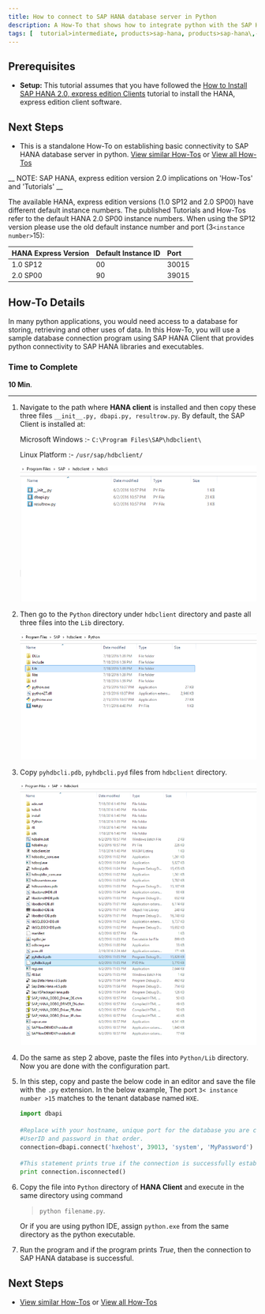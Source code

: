 ```yaml
---
title: How to connect to SAP HANA database server in Python
description: A How-To that shows how to integrate python with the SAP HANA database server
tags: [  tutorial>intermediate, products>sap-hana, products>sap-hana\,-express-edition, tutorial>how-to ]
---
```

## Prerequisites  
 - **Setup:** This tutorial assumes that you have followed the [How to Install SAP HANA 2.0, express edition Clients](http://www.sap.com/developer/how-tos/2016/12/hxe-ua-howto-installing-clients.html) tutorial to install the HANA, express edition client software.

## Next Steps
 - This is a standalone How-To on establishing basic connectivity to SAP HANA database server in python. [View similar How-Tos](http://www.sap.com/developer/tutorials.html) or [View all How-Tos](http://www.sap.com/developer/tutorials.html)


 __ NOTE: SAP HANA, express edition version 2.0 implications on 'How-Tos' and 'Tutorials' __

 The available HANA, express edition versions (1.0 SP12 and 2.0 SP00) have different default instance numbers. The published Tutorials and How-Tos refer to the default HANA 2.0 SP00 instance numbers. When using the SP12 version please use the old default instance number and port (3`<instance number>`15):

 HANA Express Version  | Default Instance ID | Port
 :-------------------  | :------------------ | :---------------
 1.0 SP12              |  00                 | 30015
 2.0 SP00              |  90                 | 39015

## How-To Details
In many python applications, you would need access to a database for storing, retrieving and other uses of data. In this How-To, you will use a sample database connection program using SAP HANA Client that provides python connectivity to SAP HANA libraries and executables.

### Time to Complete
**10 Min**.

---

1. Navigate to the path where **HANA client** is installed and then copy these three files `__init__.py, dbapi.py, resultrow.py`. By default, the SAP Client is installed at:

    Microsoft Windows :- `C:\Program Files\SAP\hdbclient\`

    Linux Platform :- `/usr/sap/hdbclient/`

    ![python files present in hdbclient directory](1.png)

2. Then go to the `Python` directory under `hdbclient` directory and paste all three files into the `Lib` directory.

    ![Lib directory](2.PNG)

3. Copy `pyhdbcli.pdb`, `pyhdbcli.pyd` files from `hdbclient` directory.

    ![copy two more files in hdbclient directory](3.PNG)

4. Do the same as step 2 above, paste the files into `Python/Lib` directory. Now you are done with the configuration part.

5. In this step, copy and paste the below code in an editor and save the file with the `.py` extension. In the below example, The port `3< instance number >15` matches to the tenant database named `HXE`.

    ```python
    import dbapi

    #Replace with your hostname, unique port for the database you are connecting,
    #UserID and password in that order.
    connection=dbapi.connect('hxehost', 39013, 'system', 'MyPassword')

    #This statement prints true if the connection is successfully established
    print connection.isconnected()
    ```

6. Copy the file into `Python` directory of **HANA Client**  and execute in the same directory using command
    >`python filename.py`.

    Or if you are using python IDE, assign `python.exe` from the same directory as the python executable.

7. Run the program and if the program prints *True*, then the connection to SAP HANA database is successful.

## Next Steps
 - [View similar How-Tos](http://www.sap.com/developer/tutorials.html) or [View all How-Tos](http://www.sap.com/developer/tutorials.html)

